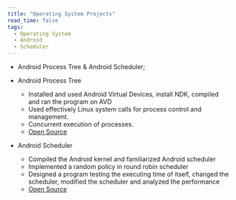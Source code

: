 ```yaml
---
title: "Operating System Projects"
read_time: false
tags:
  - Operating System
  - Android
  - Scheduler
---
```


* Android Process Tree & Android Scheduler;

* Android Process Tree
  * Installed and used Android Virtual Devices, install NDK, compiled and ran the program on AVD
  * Used effectively Linux system calls for process control and management.
  * Concurrent execution of processes.
  * [Open Source](https://github.com/lanouyu/pstree)

* Android Scheduler
  * Compiled the Android kernel and familiarized Android scheduler
  * Implemented a random policy in round robin scheduler
  * Designed a program testing the executing time of itself, changed the scheduler, modified the scheduler and analyzed the performance
  * [Open Source](https://github.com/lanouyu/Android-Scheduler)
